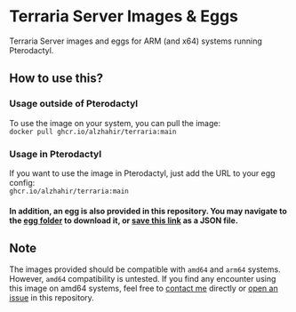 # Terraria Server Images & Eggs
Terraria Server images and eggs for ARM (and x64) systems running Pterodactyl.

## How to use this?
### Usage outside of Pterodactyl
To use the image on your system, you can pull the image:\
`docker pull ghcr.io/alzhahir/terraria:main`

### Usage in Pterodactyl
If you want to use the image in Pterodactyl, just add the URL to your egg config:\
`ghcr.io/alzhahir/terraria:main`

#### In addition, an egg is also provided in this repository. You may navigate to the [egg folder](egg) to download it, or [save this link](egg/egg-terraria.json?raw=1) as a JSON file.

## Note
The images provided should be compatible with `amd64` and `arm64` systems. However, `amd64` compatibility is untested. If you find any encounter using this image on amd64 systems, feel free to [contact me](https://www.alzhahir.com/contact) directly or [open an issue](https://github.com/alzhahir/terraria/issues) in this repository.
